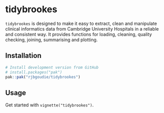 # tidybrookes

`tidybrookes` is designed to make it easy to extract, clean and manipulate
clinical informatics data from Cambridge University Hospitals in a reliable and
consistent way. It provides functions for loading, cleaning, quality checking,
joining, summarising and plotting.

## Installation

``` r
# Install development version from GitHub
# install.packages("pak")
pak::pak("rjbgoudie/tidybrookes")
```

</div>

## Usage

Get started with `vignette("tidybrookes")`.
